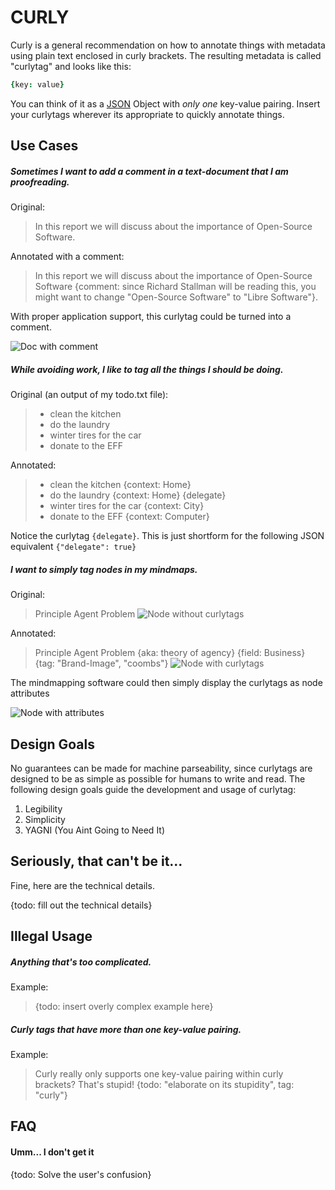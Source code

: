 # CURLY

Curly is a general recommendation on how to annotate things with metadata using plain text enclosed in curly brackets. The resulting metadata is called "curlytag" and looks like this:

```cson
{key: value}

```

You can think of it as a [JSON](http://json.org/) Object with *only one* key-value pairing. Insert your curlytags wherever its appropriate to quickly annotate things.

## Use Cases

##### Sometimes I want to add a comment in a text-document that I am proofreading.

Original:

> In this report we will discuss about the importance of Open-Source Software.

Annotated with a comment:

> In this report we will discuss about the importance of Open-Source Software {comment: since Richard Stallman will be reading this, you might want to change "Open-Source Software" to "Libre Software"}.

With proper application support, this curlytag could be turned into a comment.

![Doc with comment](https://cip.li/res/curly_oss_comment.png)

##### While avoiding work, I like to tag all the things I should be doing.

Original (an output of my todo.txt file):

> - clean the kitchen
> - do the laundry
> - winter tires for the car
> - donate to the EFF

Annotated:

> - clean the kitchen {context: Home}
> - do the laundry {context: Home} {delegate}
> - winter tires for the car {context: City}
> - donate to the EFF {context: Computer}

Notice the curlytag `{delegate}`. This is just shortform for the following JSON equivalent `{"delegate": true}`

##### I want to simply tag nodes in my mindmaps.

Original: 
> Principle Agent Problem
![Node without curlytags]()

Annotated:
> Principle Agent Problem {aka: theory of agency} {field: Business} {tag: "Brand-Image", "coombs"}
![Node with curlytags]()

The mindmapping software could then simply display the curlytags as node attributes

![Node with attributes]()

## Design Goals

No guarantees can be made for machine parseability, since curlytags are designed to be as simple as possible for humans to write and read. The following design goals guide the development and usage of curlytag:

1. Legibility
2. Simplicity
3. YAGNI (You Aint Going to Need It)

## Seriously, that can't be it...

Fine, here are the technical details.

{todo: fill out the technical details}

## Illegal Usage

##### Anything that's too complicated.

Example:

> {todo: insert overly complex example here}

##### Curly tags that have *more than one* key-value pairing.

Example:

> Curly really only supports one key-value pairing within curly brackets? That's stupid! {todo: "elaborate on its stupidity", tag: "curly"}

## FAQ

#### Umm... I don't get it

{todo: Solve the user's confusion}
